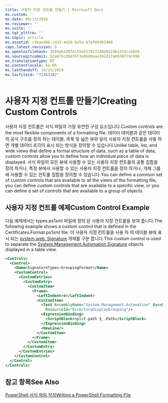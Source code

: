 ```yaml
---
title: 사용자 지정 컨트롤 만들기 | Microsoft Docs
ms.custom: ''
ms.date: 09/13/2016
ms.reviewer: ''
ms.suite: ''
ms.tgt_pltfrm: ''
ms.topic: article
ms.assetid: c3baa406-cd33-4420-be5a-07ef09d93480
caps.latest.revision: 8
ms.openlocfilehash: 3504ab1d974c55e9279172d0e851961474ccb926
ms.sourcegitcommit: 52a67bcd9d7bf3e8600ea4302d1fa8970ff9c998
ms.translationtype: MT
ms.contentlocale: ko-KR
ms.lasthandoff: 10/15/2019
ms.locfileid: "72363382"
---
```

# <a name="creating-custom-controls"></a><span data-ttu-id="2bc67-102">사용자 지정 컨트롤 만들기</span><span class="sxs-lookup"><span data-stu-id="2bc67-102">Creating Custom Controls</span></span>

<span data-ttu-id="2bc67-103">사용자 지정 컨트롤은 서식 파일의 가장 유연한 구성 요소입니다.</span><span class="sxs-lookup"><span data-stu-id="2bc67-103">Custom controls are the most flexible components of a formatting file.</span></span> <span data-ttu-id="2bc67-104">데이터 테이블과 같은 데이터의 공식 구조를 정의 하는 테이블, 목록 및 넓은 뷰와 달리 사용자 지정 컨트롤을 사용 하면 개별 데이터 조각이 표시 되는 방식을 정의할 수 있습니다.</span><span class="sxs-lookup"><span data-stu-id="2bc67-104">Unlike table, list, and wide views that define a formal structure of data, such as a table of data, custom controls allow you to define how an individual piece of data is displayed.</span></span> <span data-ttu-id="2bc67-105">서식 파일의 모든 뷰에 사용할 수 있는 사용자 지정 컨트롤의 공통 집합을 정의 하거나, 특정 뷰에서 사용할 수 있는 사용자 지정 컨트롤을 정의 하거나, 개체 그룹에 사용할 수 있는 컨트롤 집합을 정의할 수 있습니다.</span><span class="sxs-lookup"><span data-stu-id="2bc67-105">You can define a common set of custom controls that are available to all the views of the formatting file, you can define custom controls that are available to a specific view, or you can define a set of controls that are available to a group of objects.</span></span>

## <a name="custom-control-example"></a><span data-ttu-id="2bc67-106">사용자 지정 컨트롤 예제</span><span class="sxs-lookup"><span data-stu-id="2bc67-106">Custom Control Example</span></span>

<span data-ttu-id="2bc67-107">다음 예제에서는 types.ps1xml 파일에 정의 된 사용자 지정 컨트롤을 보여 줍니다.</span><span class="sxs-lookup"><span data-stu-id="2bc67-107">The following example shows a custom control that is defined in the Certificates.Format.ps1xml file.</span></span> <span data-ttu-id="2bc67-108">이 사용자 지정 컨트롤을 사용 하 여 테이블 뷰에 표시 되는 [system.web. Signature](/dotnet/api/System.Management.Automation.Signature) 개체를 구분 합니다.</span><span class="sxs-lookup"><span data-stu-id="2bc67-108">This custom control is used to separate the [System.Management.Automation.Signature](/dotnet/api/System.Management.Automation.Signature) objects displayed in a table view.</span></span>

```xml
<Controls>
  <Control>
    <Name>SignatureTypes-GroupingFormat</Name>
    <CustomControl>
      <CustomEntries>
        <CustomEntry>
          <CustomItem>
            <Frame>
              <LeftIndent>4</LeftIndent>
              <CustomItem>
                <Text AssemblyName="System.Management.Automation" BaseName="FileSystemProviderStrings"
                  ResourceId="DirectoryDisplayGrouping"/>
                <ExpressionBinding>
                  <ScriptBlock>split-path $_.Path</ScriptBlock>
                </ExpressionBinding>
                <NewLine/>
              </CustomItem>
            </Frame>
          </CustomItem>
        </CustomEntry>
      </CustomEntries>
    </CustomControl>
  </Control>
</Controls>

```

## <a name="see-also"></a><span data-ttu-id="2bc67-109">참고 항목</span><span class="sxs-lookup"><span data-stu-id="2bc67-109">See Also</span></span>

[<span data-ttu-id="2bc67-110">PowerShell 서식 파일 작성</span><span class="sxs-lookup"><span data-stu-id="2bc67-110">Writing a PowerShell Formatting File</span></span>](./writing-a-powershell-formatting-file.md)
